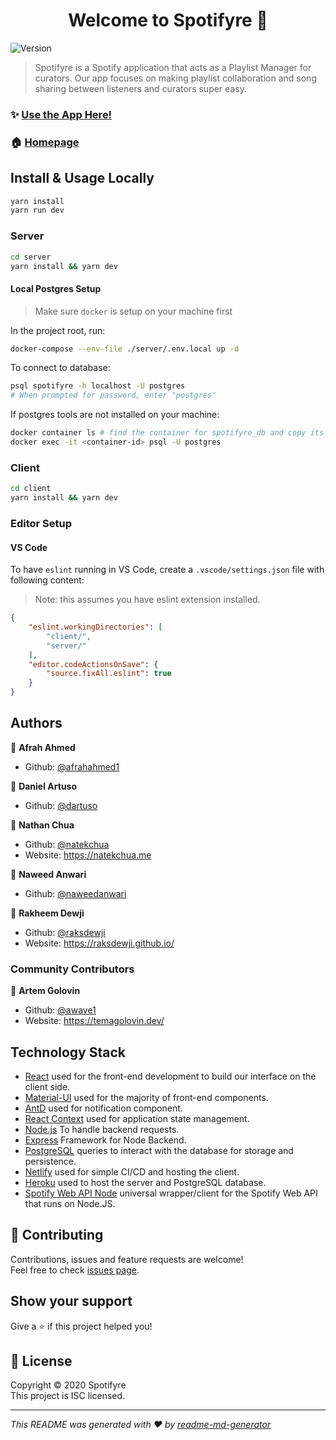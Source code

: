 <h1 align="center">Welcome to Spotifyre 👋</h1>
<p>
  <img alt="Version" src="https://img.shields.io/badge/version-1.1-blue.svg?cacheSeconds=2592000" />
</p>

> Spotifyre is a Spotify application that acts as a Playlist Manager for curators. Our app focuses on making playlist collaboration and song sharing between listeners and curators super easy.

### ✨ [Use the App Here!](https://spotifyre-manager.netlify.app/)

### 🏠 [Homepage](https://github.com/natekchua/Spotifyre#readme)

## Install & Usage Locally

```sh
yarn install
yarn run dev
```

### Server

```sh
cd server
yarn install && yarn dev
```

#### Local Postgres Setup

> Make sure `docker` is setup on your machine first

In the project root, run:

```sh
docker-compose --env-file ./server/.env.local up -d
```

To connect to database:

```sh
psql spotifyre -h localhost -U postgres
# When prompted for password, enter "postgres"
```

If postgres tools are not installed on your machine:

```sh
docker container ls # find the container for spotifyre_db and copy its id
docker exec -it <container-id> psql -U postgres
```

### Client

```sh
cd client
yarn install && yarn dev
```

### Editor Setup

#### VS Code

To have `eslint` running in VS Code, create a `.vscode/settings.json` file with following content:

> Note: this assumes you have eslint extension installed.

```json
{
    "eslint.workingDirectories": [
        "client/",
        "server/"
    ],
    "editor.codeActionsOnSave": {
        "source.fixAll.eslint": true
    }
}
```

## Authors

👤 **Afrah Ahmed**

- Github: [@afrahahmed1](https://github.com/afrahahmed1)

👤 **Daniel Artuso**

- Github: [@dartuso](https://github.com/dartuso)

👤 **Nathan Chua**

- Github: [@natekchua](https://github.com/natekchua)
- Website: https://natekchua.me

👤 **Naweed Anwari**

- Github: [@naweedanwari](https://github.com/naweedanwari)

👤 **Rakheem Dewji**

- Github: [@raksdewji](https://github.com/raksdewji)
- Website: https://raksdewji.github.io/

### Community Contributors

👤 **Artem Golovin**

- Github: [@awave1](https://github.com/awave1)
- Website: https://temagolovin.dev/

## Technology Stack

- [React](https://reactjs.org/) used for the front-end development to build our interface on the client side.
- [Material-UI](https://material-ui.com/) used for the majority of front-end components.
- [AntD](https://ant.design/) used for notification component.
- [React Context](https://reactjs.org/docs/context.html) used for application state management.
- [Node.js](https://nodejs.org/) To handle backend requests.
- [Express](https://expressjs.com/) Framework for Node Backend.
- [PostgreSQL](https://www.postgresql.org/) queries to interact with the database for storage and persistence.
- [Netlify](https://www.netlify.com/) used for simple CI/CD and hosting the client.
- [Heroku](https://heroku.com/) used to host the server and PostgreSQL database.
- [Spotify Web API Node](https://github.com/thelinmichael/spotify-web-api-node) universal wrapper/client for the Spotify Web API that runs on Node.JS.

## 🤝 Contributing

Contributions, issues and feature requests are welcome!<br />Feel free to check [issues page](https://github.com/natekchua/Spotifyre/issues).

## Show your support

Give a ⭐️ if this project helped you!

## 📝 License

Copyright © 2020 Spotifyre<br />
This project is ISC licensed.

---

_This README was generated with ❤️ by [readme-md-generator](https://github.com/kefranabg/readme-md-generator)_
